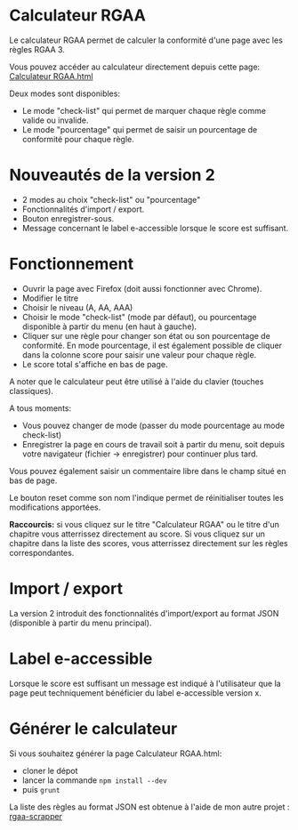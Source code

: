 # Calculateur RGAA

Le calculateur RGAA permet de calculer la conformité d'une page avec les règles RGAA 3.

Vous pouvez accéder au calculateur directement depuis cette page: [Calculateur RGAA.html](http://sylvainbzh.github.io/Calculateur%20RGAA.html)

Deux modes sont disponibles:
- Le mode "check-list" qui permet de marquer chaque règle comme valide ou invalide.
- Le mode "pourcentage" qui permet de saisir un pourcentage de conformité pour chaque règle.

# Nouveautés de la version 2
- 2 modes au choix "check-list" ou "pourcentage"
- Fonctionnalités d'import / export.
- Bouton enregistrer-sous.
- Message concernant le label e-accessible lorsque le score est suffisant.

# Fonctionnement
* Ouvrir la page avec Firefox (doit aussi fonctionner avec Chrome).
* Modifier le titre
* Choisir le niveau (A, AA, AAA)
* Choisir le mode "check-list" (mode par défaut), ou pourcentage disponible à partir du menu (en haut à gauche).
* Cliquer sur une règle pour changer son état ou son pourcentage de conformité. En mode pourcentage, il est également possible de cliquer dans la colonne score pour saisir une valeur pour chaque règle.
* Le score total s'affiche en bas de page.

A noter que le calculateur peut être utilisé à l'aide du clavier (touches classiques).

A tous moments:
 - Vous pouvez changer de mode (passer du mode pourcentage au mode check-list)
 - Enregistrer la page en cours de travail soit à partir du menu, soit depuis votre navigateur (fichier -> enregistrer) pour continuer plus tard.

Vous pouvez également saisir un commentaire libre dans le champ situé en bas de page.

Le bouton reset comme son nom l'indique permet de réinitialiser toutes les modifications apportées.

**Raccourcis:** si vous cliquez sur le titre "Calculateur RGAA" ou le titre d'un chapitre vous atterrissez directement au score. Si vous cliquez sur un chapitre dans la liste des scores, vous atterrissez directement sur les règles correspondantes.

# Import / export
La version 2 introduit des fonctionnalités d'import/export au format JSON (disponible à partir du menu principal).

# Label e-accessible
Lorsque le score est suffisant un message est indiqué à l'utilisateur que la page peut techniquement bénéficier du label e-accessible version x.

# Générer le calculateur

Si vous souhaitez générer la page Calculateur RGAA.html:
* cloner le dépot
* lancer la commande `npm install --dev`
* puis `grunt`

La liste des règles au format JSON est obtenue à l'aide de mon autre projet : [rgaa-scrapper](https://github.com/SylvainBzh/rgaa-scraper)
